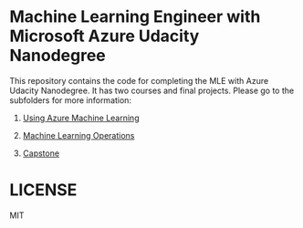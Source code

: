# Machine Learning Engineer with Microsoft Azure Udacity Nanodegree

This repository contains the code for completing the MLE with Azure Udacity Nanodegree. It has two courses and final projects. Please go to the subfolders for more information:

1. [Using Azure Machine Learning](./1_Using_Azure_Machine_Learning/README.md)

2. [Machine Learning Operations](./2_Machine_Learning_Operations/README.md)

3. [Capstone](./3_Capstone/README.md)

# LICENSE

MIT